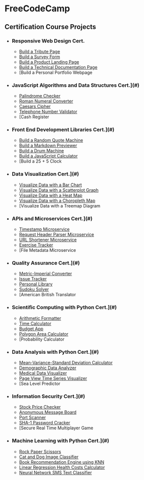 # FreeCodeCamp
## Certification Course Projects

* ### Responsive Web Design Cert.
  * [Build a Tribute Page](https://mikekamilos.github.io/free-code-camp/fcc1-resdes/tribute-page/index.html)
  * [Build a Survey Form](https://mikekamilos.github.io/free-code-camp/fcc1-resdes/survey-form/index.html)
  * [Build a Product Landing Page](#)
  * [Build a Technical Documentation Page](#)
  * [Build a Personal Portfolio Webpage
* ### JavaScript Algorithms and Data Structures Cert.](#)
  * [Palindrome Checker](#)
  * [Roman Numeral Converter](#)
  * [Caesars Cipher](#)
  * [Telephone Number Validator](#)
  * [Cash Register
* ### Front End Development Libraries Cert.](#)
  * [Build a Random Quote Machine](#)
  * [Build a Markdown Previewer](#)
  * [Build a Drum Machine](#)
  * [Build a JavaScript Calculator](#)
  * [Build a 25 + 5 Clock
* ### Data Visualization Cert.](#)
  * [Visualize Data with a Bar Chart](#)
  * [Visualize Data with a Scatterplot Graph](#)
  * [Visualize Data with a Heat Map](#)
  * [Visualize Data with a Choropleth Map](#)
  * [Visualize Data with a Treemap Diagram
* ### APIs and Microservices Cert.](#)
  * [Timestamp Microservice](#)
  * [Request Header Parser Microservice](#)
  * [URL Shortener Microservice](#)
  * [Exercise Tracker](#)
  * [File Metadata Microservice
* ### Quality Assurance Cert.](#)
  * [Metric-Imperial Converter](#)
  * [Issue Tracker](#)
  * [Personal Library](#)
  * [Sudoku Solver](#)
  * [American British Translator
* ### Scientific Computing with Python Cert.](#)
  * [Arithmetic Formatter](#)
  * [Time Calculator](#)
  * [Budget App](#)
  * [Polygon Area Calculator](#)
  * [Probability Calculator
* ### Data Analysis with Python Cert.](#)
  * [Mean-Variance-Standard Deviation Calculator](#)
  * [Demographic Data Analyzer](#)
  * [Medical Data Visualizer](#)
  * [Page View Time Series Visualizer](#)
  * [Sea Level Predictor
* ### Information Security Cert.](#)
  * [Stock Price Checker](#)
  * [Anonymous Message Board](#)
  * [Port Scanner](#)
  * [SHA-1 Password Cracker](#)
  * [Secure Real Time Multiplayer Game
* ### Machine Learning with Python Cert.](#)
  * [Rock Paper Scissors](#)
  * [Cat and Dog Image Classifier](#)
  * [Book Recommendation Engine using KNN](#)
  * [Linear Regression Health Costs Calculator](#)
  * [Neural Network SMS Text Classifier](#)
